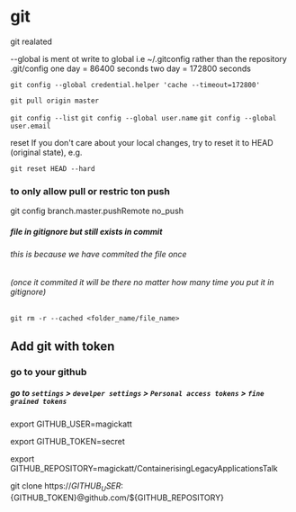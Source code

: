 # git
git realated


--global is ment ot write to global i.e ~/.gitconfig rather than the repository .git/config
one day = 86400 seconds
 two day = 172800 seconds

`git config --global credential.helper 'cache --timeout=172800'`

`git pull origin master`

`git config --list`
`git config --global user.name` 
`git config --global user.email`


reset
If you don't care about your local changes, try to reset it to HEAD (original state), e.g.

`git reset HEAD --hard`

### to only allow pull or restric ton push

git config branch.master.pushRemote no_push


##### file in gitignore but still exists in commit
###### this is because we have commited the file once 
###### (once it commited it will be there no matter how many time you put it in gitignore)

`git rm -r --cached <folder_name/file_name>`


## Add git with token
### go to your github
##### go to `settings` > `develper settings` > `Personal access tokens` > `fine grained tokens`



export GITHUB_USER=magickatt

export GITHUB_TOKEN=secret

export GITHUB_REPOSITORY=magickatt/ContainerisingLegacyApplicationsTalk

git clone https://${GITHUB_USER}:${GITHUB_TOKEN}@github.com/${GITHUB_REPOSITORY}


